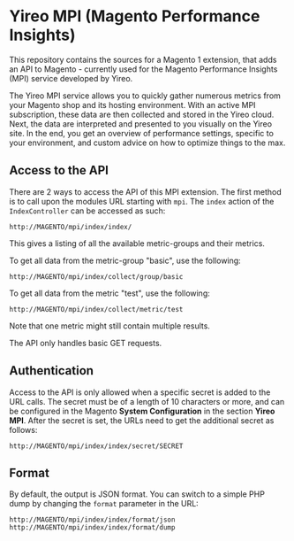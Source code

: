 # Yireo MPI (Magento Performance Insights)

This repository contains the sources for a Magento 1 extension, that
adds an API to Magento - currently used for the Magento Performance
Insights (MPI) service developed by Yireo. 

The Yireo MPI service allows you to quickly gather numerous metrics 
from your Magento shop and its hosting environment. 
With an active MPI subscription, these data are then collected and
stored in the Yireo cloud. Next, the data are interpreted and presented
to you visually on the Yireo site. In the end, you get an overview of
performance settings, specific to your environment, and custom advice on
how to optimize things to the max.

## Access to the API
There are 2 ways to access the API of this MPI extension. The first
method is to call upon the modules URL starting with `mpi`. The `index`
action of the `IndexController` can be accessed as such:

    http://MAGENTO/mpi/index/index/

This gives a listing of all the available metric-groups and their
metrics.

To get all data from the metric-group "basic", use the following:

    http://MAGENTO/mpi/index/collect/group/basic

To get all data from the metric "test", use the following:

    http://MAGENTO/mpi/index/collect/metric/test

Note that one metric might still contain multiple results.

The API only handles basic GET requests.

## Authentication
Access to the API is only allowed when a specific secret is added to the
URL calls. The secret must be of a length of 10 characters or more, and
can be configured in the Magento **System Configuration** in the section
**Yireo MPI**. After the secret is set, the URLs need to get the
additional secret as follows:

    http://MAGENTO/mpi/index/index/secret/SECRET

## Format
By default, the output is JSON format. You can switch to a simple PHP
dump by changing the `format` parameter in the URL:

    http://MAGENTO/mpi/index/index/format/json
    http://MAGENTO/mpi/index/index/format/dump


